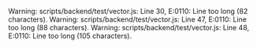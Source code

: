 Warning: scripts/backend/test/vector.js: Line 30, E:0110: Line too long (82 characters).
Warning: scripts/backend/test/vector.js: Line 47, E:0110: Line too long (88 characters).
Warning: scripts/backend/test/vector.js: Line 48, E:0110: Line too long (105 characters).
